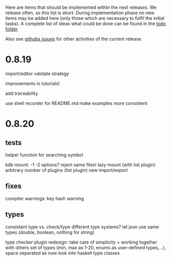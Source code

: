 Here are items that should be implemented within the next releases.
We release often, so this list is short.
During implementation phase no new items may be added here (only
those which are necessary to fulfil the initial tasks).
A complete list of ideas what could be done can be found in the
[todo folder](.).

Also see [githubs issues](http://git.libelektra.org/issues)
for other activities of the current release.




# 0.8.19

import/editor validate strategy

improvements in tutorials!

add traceability

use shell recorder for README.md
	make examples more consistent




# 0.8.20

## tests

helper function for searching symbol

kdb mount:
	-1 -2 options?
	reject same files!
	lazy mount (with list plugin)
	arbitrary number of plugins (list plugin)
	new import/export


## fixes

compiler warnings:
	key hash warning


## types

consistent type vs. check/type
different type systems?
let json use same types (double, boolean, nothing for string)

type checker plugin redesign: take care of simplicity + working together with others
	set of types (min, max as 1-20, enums as user-defined types,...), space separated as now
	look into haskell type classes




